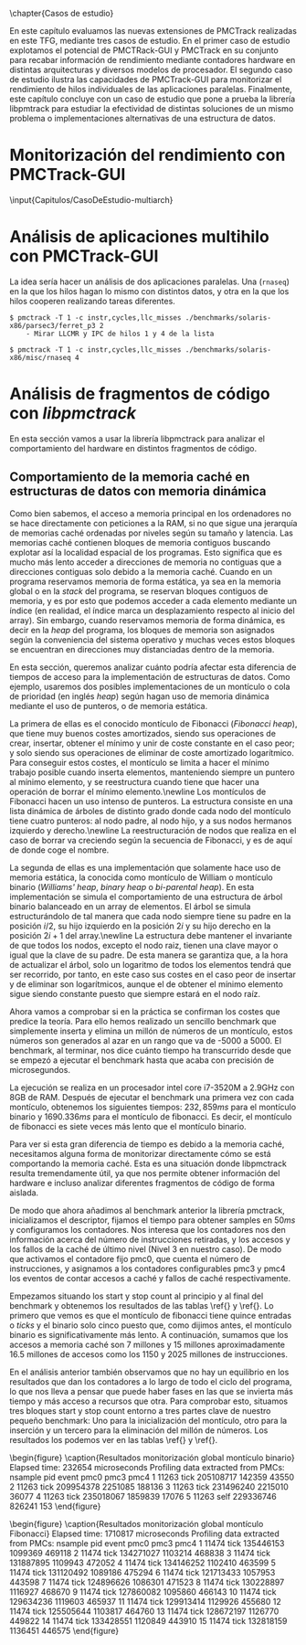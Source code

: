 \chapter{Casos de estudio}

En este capítulo evaluamos las nuevas extensiones de PMCTrack realizadas en este TFG, mediante tres casos de estudio. En el primer caso de estudio explotamos el potencial de PMCTRack-GUI y PMCTrack en su conjunto para recabar información de rendimiento mediante contadores hardware en distintas arquitecturas y diversos modelos de procesador. El segundo caso de estudio ilustra las capacidades de PMCTrack-GUI para monitorizar el rendimiento de hilos individuales de las aplicaciones paralelas. Finalmente, este capítulo concluye con un caso de estudio que pone a prueba la librería libpmtrack para estudiar la efectividad de distintas soluciones de un mismo problema o implementaciones alternativas de una estructura de datos.


# Monitorización del rendimiento con PMCTrack-GUI

\input{Capitulos/CasoDeEstudio-multiarch}

# Análisis de aplicaciones multihilo con PMCTrack-GUI


La idea sería hacer un análisis de dos aplicaciones paralelas. Una (`rnaseq`) en la que los hilos hagan lo mismo con distintos datos, y otra en la que los hilos cooperen realizando tareas diferentes.

	$ pmctrack -T 1 -c instr,cycles,llc_misses ./benchmarks/solaris-x86/parsec3/ferret_p3 2
		- Mirar LLCMR y IPC de hilos 1 y 4 de la lista

 	$ pmctrack -T 1 -c instr,cycles,llc_misses ./benchmarks/solaris-x86/misc/rnaseq 4


# Análisis de fragmentos de código con _libpmctrack_

En esta sección vamos a usar la librería libpmctrack para analizar el comportamiento del hardware en distintos fragmentos de código.

## Comportamiento de la memoria caché en estructuras de datos con memoria dinámica

Como bien sabemos, el acceso a memoria principal en los ordenadores no se hace directamente con peticiones a la RAM, si no que sigue una jerarquía de memorias caché ordenadas por niveles según su tamaño y latencia. Las memorias caché contienen bloques de memoria contiguos buscando explotar así la localidad espacial de los programas. Esto significa que es mucho más lento acceder a direcciones de memoria no contiguas que a direcciones contiguas solo debido a la memoria caché. Cuando en un programa reservamos memoria de forma estática, ya sea en la memoria global o en la *stack* del programa, se reservan bloques contiguos de memoria, y es por esto que podemos acceder a cada elemento mediante un índice (en realidad, el índice marca un desplazamiento respecto al inicio del array). Sin embargo, cuando reservamos memoria de forma dinámica, es decir en la *heap* del programa, los bloques de memoria son asignados según la conveniencia del sistema operativo y muchas veces estos bloques se encuentran en direcciones muy distanciadas dentro de la memoria.

En esta sección, queremos analizar cuánto podría afectar esta diferencia de tiempos de acceso para la implementación de estructuras de datos. Como ejemplo, usaremos dos posibles implementaciones de un montículo o cola de prioridad (en inglés *heap*) según hagan uso de memoria dinámica mediante el uso de punteros, o de memoria estática.

La primera de ellas es el conocido montículo de Fibonacci (*Fibonacci heap*), que tiene muy buenos costes amortizados, siendo sus operaciones de crear, insertar, obtener el mínimo y unir de coste constante en el caso peor; y solo siendo sus operaciones de eliminar de coste amortizado logarítmico. Para conseguir estos costes, el montículo se limita a hacer el mínimo trabajo posible cuando inserta elementos, manteniendo siempre un puntero al mínimo elemento, y se reestructura cuando tiene que hacer una operación de borrar el mínimo elemento.\newline
Los montículos de Fibonacci hacen un uso intenso de punteros.
La estructura consiste en una lista dinámica de árboles de distinto grado donde cada nodo del montículo tiene cuatro punteros: al nodo padre, al nodo hijo, y a sus nodos hermanos izquierdo y derecho.\newline
La reestructuración de nodos que realiza en el caso de borrar va creciendo según la secuencia de Fibonacci, y es de aquí de donde coge el nombre.

La segunda de ellas es una implementación que solamente hace uso de memoria estática, la conocida como montículo de William o montículo binario (*Williams' heap*, *binary heap* o *bi-parental heap*). En esta implementación se simula el comportamiento de una estructura de árbol binario balanceado en un array de elementos. El árbol se simula estructurándolo de tal manera que cada nodo siempre tiene su padre en la posición $i/2$, su hijo izquierdo en la posición $2i$ y su hijo derecho en la posición $2i + 1$ del array.\newline
La estructura debe mantener el invariante de que todos los nodos, excepto el nodo raiz, tienen una clave mayor o igual que la clave de su padre. De esta manera se garantiza que, a la hora de actualizar el árbol, solo un logaritmo de todos los elementos tendrá que ser recorrido, por tanto, en este caso sus costes en el caso peor de insertar y de eliminar son logarítmicos, aunque el de obtener el mínimo elemento sigue siendo constante puesto que siempre estará en el nodo raíz.

Ahora vamos a comprobar si en la práctica se confirman los costes que predice la teoría. Para ello hemos realizado un sencillo benchmark que simplemente inserta y elimina un millón de números de un montículo, estos números son generados al azar en un rango que va de -5000 a 5000. El benchmark, al terminar, nos dice cuánto tiempo ha transcurrido desde que se empezó a ejecutar el benchmark hasta que acaba con precisión de microsegundos.

La ejecución se realiza en un procesador intel core i7-3520M a 2.9GHz con 8GB de RAM. Después de ejecutar el benchmark una primera vez con cada montículo, obtenemos los siguientes tiempos: $232,859ms$ para el montículo binario y $1690.336ms$ para el montículo de fibonacci. Es decir, el montículo de fibonacci es siete veces más lento que el montículo binario.

Para ver si esta gran diferencia de tiempo es debido a la memoria caché, necesitamos alguna forma de monitorizar directamente cómo se está comportando la memoria caché. Esta es una situación donde libpmctrack resulta tremendamente útil, ya que nos permite obtener información del hardware e incluso analizar diferentes fragmentos de código de forma aislada.

De modo que ahora añadimos al benchmark anterior la librería pmctrack, inicializamos el descriptor, fijamos el tiempo para obtener samples en $50ms$ y configuramos los contadores. Nos interesa que los contadores nos den información acerca del número de instrucciones retiradas, y los accesos y los fallos de la caché de último nivel (Nivel 3 en nuestro caso). De modo que activamos el contadore fijo pmc0, que cuenta el número de instrucciones, y asignamos a los contadores configurables pmc3 y pmc4 los eventos de contar accesos a caché y fallos de caché respectivamente.

Empezamos situando los start y stop count al principio y al final del benchmark y obtenemos los resultados de las tablas \ref{} y \ref{}. Lo primero que vemos es que el montículo de fibonacci tiene quince entradas o *ticks* y el binario solo cinco puesto que, como dijimos antes, el montículo binario es significativamente más lento. A continuación, sumamos  que los accesos a memoria caché son 7 millones y 15 millones aproximadamente 16.5 millones de accesos como los 1150 y 2025 millones de instrucciones.

En el análisis anterior también observamos que no hay un equilibrio en los resultados que dan los contadores a lo largo de todo el ciclo del programa, lo que nos lleva a pensar que puede haber fases en las que se invierta más tiempo y más acceso a recursos que otra. Para comprobar esto, situamos tres bloques start y stop count entorno a tres partes clave de nuestro pequeño benchmark: Uno para la inicialización del montículo, otro para la inserción y un tercero para la eliminación del millón de números. Los resultados los podemos ver en las tablas \ref{} y \ref{}.

\begin{figure}
\caption{Resultados monitorización global montículo binario}
Elapsed time: 232654 microseconds
Profiling data extracted from PMCs:
nsample    pid      event          pmc0          pmc3          pmc4
      1  11263       tick     205108717        142359         43550
      2  11263       tick     209954378       2251085        188136
      3  11263       tick     231496240       2215010         36077
      4  11263       tick     235018067       1859839         17076
      5  11263       self     229336746        826241           153
\end{figure}

\begin{figure}
\caption{Resultados monitorización global montículo Fibonacci}
Elapsed time: 1710817 microseconds
Profiling data extracted from PMCs:
nsample    pid      event          pmc0          pmc3          pmc4
      1  11474       tick     135446153       1099369        469118
      2  11474       tick     134271027       1103214        468838
      3  11474       tick     131887895       1109943        472052
      4  11474       tick     134146252       1102410        463599
      5  11474       tick     131120492       1089186        475294
      6  11474       tick     121713433       1057953        443598
      7  11474       tick     124896626       1086301        471523
      8  11474       tick     130228897       1116927        468670
      9  11474       tick     127860082       1095860        466143
     10  11474       tick     129634236       1119603        465937
     11  11474       tick     129913414       1129926        455680
     12  11474       tick     125505644       1103817        464760
     13  11474       tick     128672197       1126770        449822
     14  11474       tick     133428551       1120849        443910
     15  11474       tick     132818159       1136451        446575
\end{figure}
